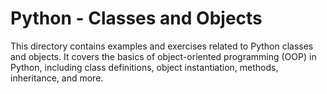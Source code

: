 # Python - Classes and Objects

This directory contains examples and exercises related to Python classes and objects. It covers the basics of object-oriented programming (OOP) in Python, including class definitions, object instantiation, methods, inheritance, and more.
